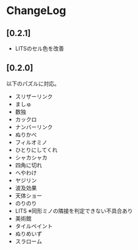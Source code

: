 # ChangeLog

## [0.2.1]
* LITSのセル色を改善

## [0.2.0]

以下のパズルに対応。
* スリザーリンク
* ましゅ
* 数独
* カックロ
* ナンバーリンク
* ぬりかべ
* フィルオミノ
* ひとりにしてくれ
* シャカシャカ
* 四角に切れ
* へやわけ
* ヤジリン 
* 波及効果      
* 天体ショー
* のりのり
* LITS ※同形ミノの隣接を判定できない不具合あり
* 美術館
* タイルペイント
* ぬりめいず
* スラローム
